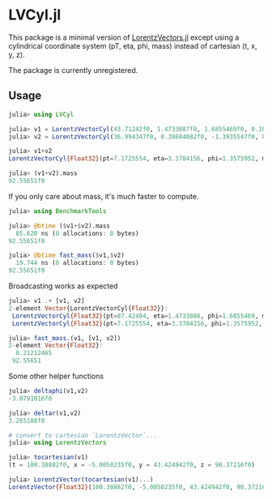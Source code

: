# LVCyl.jl

This package is a minimal version of [LorentzVectors.jl](https://github.com/JLTastet/LorentzVectors.jl) except using
a cylindrical coordinate system (pT, eta, phi, mass) instead of cartesian (t, x, y, z).

The package is currently unregistered.

## Usage

```julia
julia> using LVCyl

julia> v1 = LorentzVectorCyl(43.71242f0, 1.4733887f0, 1.6855469f0, 0.10571289f0)
julia> v2 = LorentzVectorCyl(36.994347f0, 0.38684082f0, -1.3935547f0, 0.10571289f0)

julia> v1+v2
LorentzVectorCyl{Float32}(pt=7.1725554, eta=3.3784156, phi=1.3575952, mass=92.55651)

julia> (v1+v2).mass
92.55651f0
```

If you only care about mass, it's much faster to compute.

```julia
julia> using BenchmarkTools

julia> @btime ($v1+$v2).mass
  85.620 ns (0 allocations: 0 bytes)
92.55651f0

julia> @btime fast_mass($v1,$v2)
  19.744 ns (0 allocations: 0 bytes)
92.55651f0
```

Broadcasting works as expected

```julia
julia> v1 .+ [v1, v2]
2-element Vector{LorentzVectorCyl{Float32}}:
 LorentzVectorCyl{Float32}(pt=87.42484, eta=1.4733886, phi=1.6855469, mass=0.20728905)
 LorentzVectorCyl{Float32}(pt=7.1725554, eta=3.3784156, phi=1.3575952, mass=92.55651)

julia> fast_mass.(v1, [v1, v2])
2-element Vector{Float32}:
  0.21212465
 92.55651
```

Some other helper functions

```julia
julia> deltaphi(v1,v2)
-3.0791016f0

julia> deltar(v1,v2)
3.265188f0

# convert to cartesian `LorentzVector`...
julia> using LorentzVectors

julia> tocartesian(v1)
(t = 100.38882f0, x = -5.0050235f0, y = 43.424942f0, z = 90.37216f0)

julia> LorentzVector(tocartesian(v1)...) 
LorentzVector{Float32}(100.38882f0, -5.0050235f0, 43.424942f0, 90.37216f0)
```
